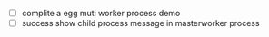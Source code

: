 - [ ] complite a egg muti worker process demo  
- [ ] success show child process message in masterworker  process